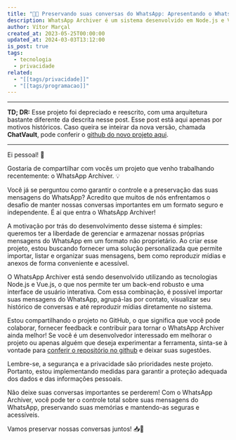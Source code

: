 ```yaml
---
title: "📱💬 Preservando suas conversas do WhatsApp: Apresentando o WhatsApp Archiver 💬📱"
description: WhatsApp Archiver é um sistema desenvolvido em Node.js e Vue.js que permite importar, organizar e reproduzir mensagens do WhatsApp. Com o objetivo de preservar suas conversas, o projeto oferece controle independente sobre os dados, facilitando a realização de backups e mantendo suas mensagens em um formato não proprietário.
author: Vítor Marçal
created_at: 2023-05-25T00:00:00
updated_at: 2024-03-03T13:12:00
is_post: true
tags:
  - tecnologia
  - privacidade
related:
  - "[[tags/privacidade]]"
  - "[[tags/programacao]]"
---
```

-----

**TD; DR:** Esse projeto foi depreciado e reescrito, com uma arquitetura bastante diferente da descrita nesse post. Esse post está aqui apenas por motivos históricos. Caso queira se inteirar da nova versão, chamada **ChatVault**, pode conferir o [github do novo projeto aqui](https://github.com/vitormarcal/chatvault).

----
Ei pessoal! 🌟

Gostaria de compartilhar com vocês um projeto que venho trabalhando recentemente: o WhatsApp Archiver. 💡

Você já se perguntou como garantir o controle e a preservação das suas mensagens do WhatsApp? Acredito que muitos de nós enfrentamos o desafio de manter nossas conversas importantes em um formato seguro e independente. É aí que entra o WhatsApp Archiver!

A motivação por trás do desenvolvimento desse sistema é simples: queremos ter a liberdade de gerenciar e armazenar nossas próprias mensagens do WhatsApp em um formato não proprietário. Ao criar esse projeto, estou buscando fornecer uma solução personalizada que permite importar, listar e organizar suas mensagens, bem como reproduzir mídias e anexos de forma conveniente e acessível.

O WhatsApp Archiver está sendo desenvolvido utilizando as tecnologias Node.js e Vue.js, o que nos permite ter um back-end robusto e uma interface de usuário interativa. Com essa combinação, é possível importar suas mensagens do WhatsApp, agrupá-las por contato, visualizar seu histórico de conversas e até reproduzir mídias diretamente no sistema.

Estou compartilhando o projeto no GitHub, o que significa que você pode colaborar, fornecer feedback e contribuir para tornar o WhatsApp Archiver ainda melhor! Se você é um desenvolvedor interessado em melhorar o projeto ou apenas alguém que deseja experimentar a ferramenta, sinta-se à vontade para [conferir o repositório no github](https://github.com/vitormarcal/whatsapp-archiver) e deixar suas sugestões.

Lembre-se, a segurança e a privacidade são prioridades neste projeto. Portanto, estou implementando medidas para garantir a proteção adequada dos dados e das informações pessoais.

Não deixe suas conversas importantes se perderem! Com o WhatsApp Archiver, você pode ter o controle total sobre suas mensagens do WhatsApp, preservando suas memórias e mantendo-as seguras e acessíveis.

Vamos preservar nossas conversas juntos! 📥💬